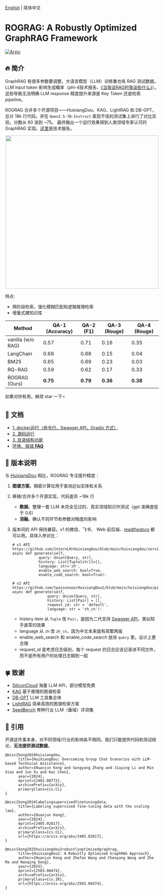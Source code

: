[English](./README.md) | 简体中文

# ROGRAG: A Robustly Optimized GraphRAG Framework
<div>
  <a href="https://arxiv.org/abs/2503.06474" target="_blank">
    <img alt="Arxiv" src="https://img.shields.io/badge/arxiv-2503.06474%20-darkred?logo=arxiv&logoColor=white" />
  </a>
</div>

## 🔥 简介

GraphRAG 有很多参数要调整，大语言模型（LLM）训练集也有 RAG 测试数据。LLM input token 影响生成概率（phi-4技术报告、[《当我谈RAG时我谈些什么》](https://link.zhihu.com/?target=https%3A//fatescript.github.io/blog/2024/LLM-RAG/)）。这些导致无法明确 LLM response 精度提升来源是 Key Token 还是检索 pipeline。

ROGRAG 合并多个开源项目——HuixiangDou、KAG、LightRAG 和 DB-GPT，总计 18k 行代码，并在 `Qwen2.5-7B-Instruct` 表现不佳的测试集上进行了对比实验。分数从 60 涨到 ~75。 最终融出一个运行效果得到人类领域专家认可的 GraphRAG 实现。[这里](https://arxiv.org/abs/2503.06474)是技术报告。

<div align="center">
  <img src="https://github.com/user-attachments/assets/5754c247-f6af-44b2-addb-5840ee2ee247" width=500>
</div>

特点:

  - 两阶段检索，强化模糊匹配和逻辑推理检索
  - 增量式建知识库

<div align="center">
  
| Method          | QA-1 (Accuracy) | QA-2 (F1) | QA-3 (Rouge) | QA-4 (Rouge) |
|-----------------|-----------------|-----------|--------------|--------------|
| vanilla (w/o RAG) | 0.57            | 0.71      | 0.16         | 0.35         |
| LangChain        | 0.68            | 0.68      | 0.15         | 0.04         |
| BM25             | 0.65            | 0.69      | 0.23         | 0.03         |
| RQ-RAG           | 0.59            | 0.62      | 0.17         | 0.33         |
| ROGRAG (Ours)    | **0.75**        | **0.79**  | **0.36**     | **0.38**     |

</div>

如果对你有用，麻烦 star 一下⭐

## 📖 文档

- [1. docker运行（命令行、Swagger API、Gradio 方式）](docs/zh_cn/doc_how_to_run.md)
- [2. 源码运行](docs/zh_cn/doc_how_to_run.md)
- [3. 目录结构功能](docs/zh_cn/doc_architecture.md)
- [环境、报错 **FAQ**](https://github.com/tpoisonooo/HuixiangDou2/issues/8)

## 🔆 版本说明

与 [HuixiangDou](https://github.com/internlm/huixiangdou) 相比，ROGRAG 专注提升精度：

1. **图谱方案**。稠密计算仅用于查询近似实体和关系
2. 移植/合并多个开源实现，代码差异 ~18k 行

    - **数据**。整理一套 LLM 未完全见过的、真实领域知识作测试（gpt 准确度低于 0.6）
    - **消融**。确认不同环节和参数对精度的影响

3. 版本间的 API 保持兼容。v1 的微信、飞书、 Web 前后端、[readthedocs](https://huixiangdou.readthedocs.io/zh-cn/latest/) 都可以用。具体入参对比：
   ```text
   # v1 API https://github.com/InternLM/HuixiangDou/blob/main/huixiangdou/service/parallel_pipeline.py#L290
   async def generate(self,
               query: Union[Query, str],
               history: List[Tuple[str]]=[], 
               language: str='zh', 
               enable_web_search: bool=True,
               enable_code_search: bool=True):

   # v2 API https://github.com/tpoisonooo/HuixiangDou2/blob/main/huixiangdou/pipeline/parallel.py#L135
   async def generate(self,
                   query: Union[Query, str],
                   history: List[Pair] = [],
                   request_id: str = 'default',
                   language: str = 'zh_cn'):
   ```

   *  history item 从 `Tuple` 改 `Pair`，是因为二代支持 [Swagger API](./docs/swagger.json)，类似知乎直答的效果
   *  language 从 `zh` 改 `zh_cn`，因为中文本来就有简繁两版
   *  enable_web_search 和 enable_code_search 放进 `query` 里。设计上更合理
   *  request_id 是考虑日志级别，每个 request 的日志应该记录进不同文件，而不是所有用户的处理日志糊到一起
   

## 🍀 致谢
- [SiliconCloud](https://siliconflow.cn/zh-cn/siliconcloud)    海量 LLM API，部分模型免费
- [KAG](https://github.com/OpenSPG/KAG)    基于推理的图谱检索
- [DB-GPT](https://github.com/eosphoros-ai/DB-GPT)    LLM 工具集合体
- [LightRAG](https://github.com/HKUDS/LightRAG)    简单高效的图谱检索方案
- [SeedBench](https://github.com/open-sciencelab/SeedBench)    育种行业 LLM（垂域）评测集

## 📝 引用

开源这件事本身，对不同领域/行业的影响各不相同。我们只能提供代码和测试结论，**无法提供测试数据**。

```text
@misc{kong2024huixiangdou,
      title={HuiXiangDou: Overcoming Group Chat Scenarios with LLM-based Technical Assistance},
      author={Huanjun Kong and Songyang Zhang and Jiaying Li and Min Xiao and Jun Xu and Kai Chen},
      year={2024},
      eprint={2401.08772},
      archivePrefix={arXiv},
      primaryClass={cs.CL}
}

@misc{kong2024labelingsupervisedfinetuningdata,
      title={Labeling supervised fine-tuning data with the scaling law}, 
      author={Huanjun Kong},
      year={2024},
      eprint={2405.02817},
      archivePrefix={arXiv},
      primaryClass={cs.CL},
      url={https://arxiv.org/abs/2405.02817}, 
}

@misc{kong2025huixiangdou2robustlyoptimizedgraphrag,
      title={HuixiangDou2: A Robustly Optimized GraphRAG Approach}, 
      author={Huanjun Kong and Zhefan Wang and Chenyang Wang and Zhe Ma and Nanqing Dong},
      year={2025},
      eprint={2503.06474},
      archivePrefix={arXiv},
      primaryClass={cs.IR},
      url={https://arxiv.org/abs/2503.06474}, 
}
```
